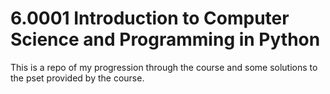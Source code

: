 # 6.0001 Introduction to Computer Science and Programming in Python
This is a repo of my progression through the course and some solutions to the pset provided by the course.

